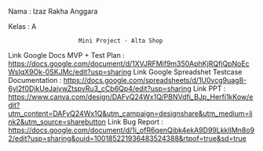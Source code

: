 Nama : Izaz Rakha Anggara

Kelas : A

                        Mini Project - Alta Shop
Link Google Docs MVP + Test Plan : https://docs.google.com/document/d/1XVJRFMif9m350AphKjRQfjQpNoEcWsIqX9Ok-0SKJMc/edit?usp=sharing
Link Google Spreadshet Testcase Documentation : https://docs.google.com/spreadsheets/d/1U0vcg9uag8-6yl2f0DjkUeJajvwZtspvRu3_cCb6Qp4/edit?usp=sharing
Link PPT : https://www.canva.com/design/DAFyQ24Wx1Q/PBNVdfi_BJp_Herfi1kKow/edit?utm_content=DAFyQ24Wx1Q&utm_campaign=designshare&utm_medium=link2&utm_source=sharebutton
Link Bug Report : https://docs.google.com/document/d/1i_ofR6qenQibk4ekA9D99LkklIMn8o92/edit?usp=sharing&ouid=100185221936483524388&rtpof=true&sd=true